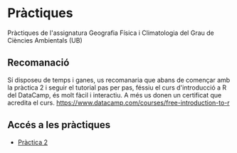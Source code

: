 # Pràctiques
Pràctiques de l'assignatura Geografia Física i Climatologia del Grau de Ciències Ambientals (UB)

Recomanació
----------
Sí disposeu de temps i ganes, us recomanaria que abans de començar amb la pràctica 2 i seguir el tutorial pas per pas, féssiu el curs d'introducció a R del DataCamp, és molt fàcil i interactiu. A més us donen un certificat que acredita el curs. https://www.datacamp.com/courses/free-introduction-to-r

Accés a les pràctiques
---------
- [Pràctica 2](https://github.com/lemuscanovas/Practiques/blob/master/P2.md)

